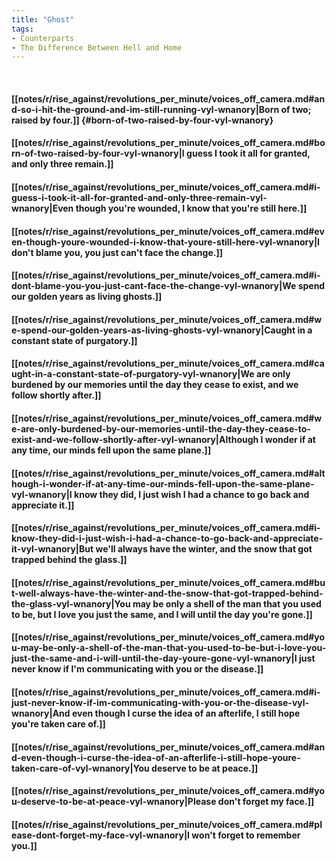 ```yaml
---
title: "Ghost"
tags:
- Counterparts
- The Difference Between Hell and Home
---
```

&nbsp;
#### [[notes/r/rise_against/revolutions_per_minute/voices_off_camera.md#and-so-i-hit-the-ground-and-im-still-running-vyl-wnanory|Born of two; raised by four.]] {#born-of-two-raised-by-four-vyl-wnanory}
#### [[notes/r/rise_against/revolutions_per_minute/voices_off_camera.md#born-of-two-raised-by-four-vyl-wnanory|I guess I took it all for granted, and only three remain.]]
#### [[notes/r/rise_against/revolutions_per_minute/voices_off_camera.md#i-guess-i-took-it-all-for-granted-and-only-three-remain-vyl-wnanory|Even though you're wounded, I know that you're still here.]]
#### [[notes/r/rise_against/revolutions_per_minute/voices_off_camera.md#even-though-youre-wounded-i-know-that-youre-still-here-vyl-wnanory|I don't blame you, you just can't face the change.]]
#### [[notes/r/rise_against/revolutions_per_minute/voices_off_camera.md#i-dont-blame-you-you-just-cant-face-the-change-vyl-wnanory|We spend our golden years as living ghosts.]]
#### [[notes/r/rise_against/revolutions_per_minute/voices_off_camera.md#we-spend-our-golden-years-as-living-ghosts-vyl-wnanory|Caught in a constant state of purgatory.]]
#### [[notes/r/rise_against/revolutions_per_minute/voices_off_camera.md#caught-in-a-constant-state-of-purgatory-vyl-wnanory|We are only burdened by our memories until the day they cease to exist, and we follow shortly after.]]
#### [[notes/r/rise_against/revolutions_per_minute/voices_off_camera.md#we-are-only-burdened-by-our-memories-until-the-day-they-cease-to-exist-and-we-follow-shortly-after-vyl-wnanory|Although I wonder if at any time, our minds fell upon the same plane.]]
#### [[notes/r/rise_against/revolutions_per_minute/voices_off_camera.md#although-i-wonder-if-at-any-time-our-minds-fell-upon-the-same-plane-vyl-wnanory|I know they did, I just wish I had a chance to go back and appreciate it.]]
#### [[notes/r/rise_against/revolutions_per_minute/voices_off_camera.md#i-know-they-did-i-just-wish-i-had-a-chance-to-go-back-and-appreciate-it-vyl-wnanory|But we'll always have the winter, and the snow that got trapped behind the glass.]]
#### [[notes/r/rise_against/revolutions_per_minute/voices_off_camera.md#but-well-always-have-the-winter-and-the-snow-that-got-trapped-behind-the-glass-vyl-wnanory|You may be only a shell of the man that you used to be, but I love you just the same, and I will until the day you're gone.]]
#### [[notes/r/rise_against/revolutions_per_minute/voices_off_camera.md#you-may-be-only-a-shell-of-the-man-that-you-used-to-be-but-i-love-you-just-the-same-and-i-will-until-the-day-youre-gone-vyl-wnanory|I just never know if I'm communicating with you or the disease.]]
#### [[notes/r/rise_against/revolutions_per_minute/voices_off_camera.md#i-just-never-know-if-im-communicating-with-you-or-the-disease-vyl-wnanory|And even though I curse the idea of an afterlife, I still hope you're taken care of.]]
#### [[notes/r/rise_against/revolutions_per_minute/voices_off_camera.md#and-even-though-i-curse-the-idea-of-an-afterlife-i-still-hope-youre-taken-care-of-vyl-wnanory|You deserve to be at peace.]]
#### [[notes/r/rise_against/revolutions_per_minute/voices_off_camera.md#you-deserve-to-be-at-peace-vyl-wnanory|Please don't forget my face.]]
#### [[notes/r/rise_against/revolutions_per_minute/voices_off_camera.md#please-dont-forget-my-face-vyl-wnanory|I won't forget to remember you.]]
